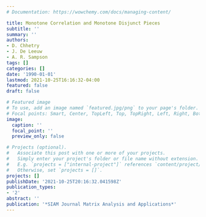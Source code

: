 ```yaml
---
# Documentation: https://wowchemy.com/docs/managing-content/

title: Monotone Correlation and Monotone Disjunct Pieces
subtitle: ''
summary: ''
authors:
- D. Chhetry
- J. De Leeuw
- A. R. Sampson
tags: []
categories: []
date: '1990-01-01'
lastmod: 2021-10-25T16:16:32-04:00
featured: false
draft: false

# Featured image
# To use, add an image named `featured.jpg/png` to your page's folder.
# Focal points: Smart, Center, TopLeft, Top, TopRight, Left, Right, BottomLeft, Bottom, BottomRight.
image:
  caption: ''
  focal_point: ''
  preview_only: false

# Projects (optional).
#   Associate this post with one or more of your projects.
#   Simply enter your project's folder or file name without extension.
#   E.g. `projects = ["internal-project"]` references `content/project/deep-learning/index.md`.
#   Otherwise, set `projects = []`.
projects: []
publishDate: '2021-10-25T20:16:32.041598Z'
publication_types:
- '2'
abstract: ''
publication: '*SIAM Journal Matrix Analysis and Applications*'
---
```

